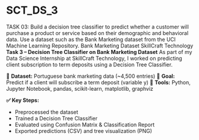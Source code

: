 # SCT_DS_3
TASK 03: Build a decision tree classifier to predict whether a customer will purchase a product or service based on their demographic and behavioral data. Use a dataset such as the Bank Marketing dataset from the UCI Machine Learning Repository. Bank Marketing Dataset SkillCraft Technology
**Task 3 – Decision Tree Classifier on Bank Marketing Dataset**
As part of my Data Science Internship at SkillCraft Technology, I worked on predicting client subscription to term deposits using a Decision Tree Classifier.

🔹 **Dataset:** Portuguese bank marketing data (\~4,500 entries)
🔹 **Goal:** Predict if a client will subscribe a term deposit (variable y)
🔹 **Tools:** Python, Jupyter Notebook, pandas, scikit-learn, matplotlib, graphviz

**✅ Key Steps:**

* Preprocessed the dataset
* Trained a Decision Tree Classifier
* Evaluated using Confusion Matrix & Classification Report
* Exported predictions (CSV) and tree visualization (PNG)
